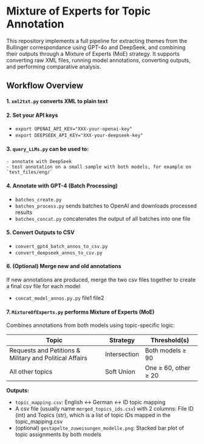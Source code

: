 # Mixture of Experts for Topic Annotation

This repository implements a full pipeline for extracting themes from the Bullinger correspondance using GPT-4o and DeepSeek, and combining their outputs through a Mixture of Experts (MoE) strategy. It supports converting raw XML files, running model annotations, converting outputs, and performing comparative analysis.

## Workflow Overview

#### 1. `xml2txt.py` converts XML to plain text

#### 2. Set your API keys
 - `export OPENAI_API_KEY="XXX-your-openai-key"`
 - `export DEEPSEEK_API_KEY="XXX-your-deepseek-key"`

#### 3. `query_LLMs.py` can be used to:
    - annotate with DeepSeek
    - test annotation on a small sample with both models, for example on `test_files/eng/`

#### 4. Annotate with GPT-4 (Batch Processing)
- `batches_create.py`
- `batches_process.py` sends batches to OpenAI and downloads processed results
- `batches_concat.py` concatenates the output of all batches into one file

#### 5. Convert Outputs to CSV

- `convert_gpt4_batch_annos_to_csv.py` 
- `convert_deepseek_annos_to_csv.py`

#### 6. (Optional) Merge new and old annotations 
If new annotations are produced, merge the two csv files together to create a final csv file for each model
- `concat_model_annos.py.py` file1 file2 

#### 7. `MixtureOfExperts.py` performs Mixture of Experts (MoE)

Combines annotations from both models using topic-specific logic:

| Topic                                  | Strategy       | Threshold(s)         |
|----------------------------------------|----------------|----------------------|
| Requests and Petitions &  Military and Political Affairs              | Intersection   | Both models ≥ 90 |   
| All other topics                       | Soft Union     | One ≥ 60, other ≥ 20  |

**Outputs:**
- `topic_mapping.csv`: English ↔ German ↔ ID topic mapping
- A csv file (usually name `merged_topics_ids.csv`) with 2 columns: File ID (int) and Topics (str), which is a list of topic IDs mapped in the topic_mapping.csv 
- (optional) `gestapelte_zuweisungen_modelle.png`: Stacked bar plot of topic assignments by both models 